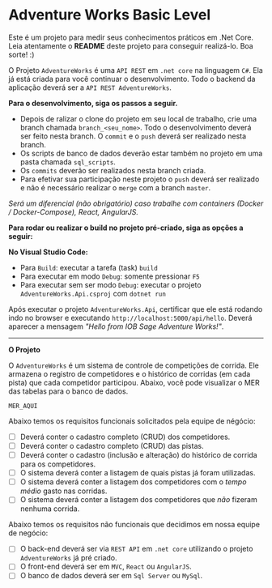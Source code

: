 # Adventure Works Basic Level

Este é um projeto para medir seus conhecimentos práticos em .Net Core.
Leia atentamente o **README** deste projeto para conseguir realizá-lo.
Boa sorte! :)

O Projeto `AdventureWorks` é uma `API REST` em `.net core` na linguagem `C#`.
Ela já está criada para você continuar o desenvolvimento.
Todo o backend da aplicação deverá ser a `API REST AdventureWorks`.

**Para o desenvolvimento, siga os passos a seguir.**

*   Depois de ralizar o clone do projeto em seu local de trabalho, crie uma branch chamada `branch_<seu_nome>`. Todo o desenvolvimento deverá ser feito nesta branch. O `commit` e o `push` deverá ser realizado nesta branch.
*   Os scripts de banco de dados deverão estar também no projeto em uma pasta chamada `sql_scripts`.
*   Os `commits` deverão ser realizados nesta branch criada.
*   Para efetivar sua participação neste projeto o `push` deverá ser realizado e não é necessário realizar o `merge` com a branch `master`.

*Será um diferencial (não obrigatório) caso trabalhe com containers (Docker / Docker-Compose), React, AngularJS.*

**Para rodar ou realizar o build no projeto pré-criado, siga as opções a seguir:**

**No Visual Studio Code:**
*  Para `Build`: executar a tarefa (task) `build`
*  Para executar em modo `Debug`: somente pressionar `F5`
*  Para executar sem ser modo `Debug`: executar o projeto `AdventureWorks.Api.csproj` com  `dotnet run`

Após executar o projeto `AdventureWorks.Api`, certificar que ele está rodando indo no browser e executando `http://localhost:5000/api/hello`. Deverá aparecer a mensagem *"Hello from IOB Sage Adventure Works!"*.

---

**O Projeto**

O `AdventureWorks` é um sistema de controle de competições de corrida. Ele armazena o registro de competidores e o histórico de corridas (em cada pista) que cada competidor participou.
Abaixo, você pode visualizar o MER das tabelas para o banco de dados.

`MER_AQUI`

Abaixo temos os requisitos funcionais solicitados pela equipe de négócio:

* [ ]  Deverá conter o cadastro completo (CRUD) dos competidores.
* [ ]  Deverá conter o cadastro completo (CRUD) das pistas.
* [ ]  Deverá conter o cadastro (inclusão e alteração) do histórico de corrida para os competidores.
* [ ]  O sistema deverá conter a listagem de quais pistas já foram utilizadas.
* [ ]  O sistema deverá conter a listagem dos competidores com o *tempo médio* gasto nas corridas.
* [ ]  O sistema deverá conter a listagem dos competidores que *não* fizeram nenhuma corrida.

Abaixo temos os requisitos não funcionais que decidimos em nossa equipe de negócio:

* [ ] O back-end deverá ser via `REST API` em `.net core` utilizando o projeto `AdventureWorks` já pré criado.
* [ ] O front-end deverá ser em `MVC`, `React` ou `AngularJS`.
* [ ] O banco de dados deverá ser em `Sql Server` ou `MySql`.